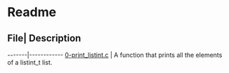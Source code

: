 # Readme
## File| Description
-------|------------
[0-print_listint.c](./0-print_listint.c) | A function that prints all the elements of a listint_t list.
